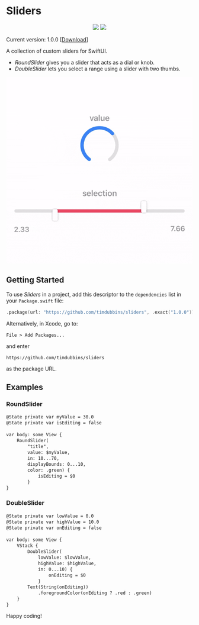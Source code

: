 # Sliders

<div align="center">
  
  
<p align="center">
    <img src="https://img.shields.io/badge/iOS-14.0+-blue.svg" />
    <img src="https://img.shields.io/badge/Swift-5.0-brightgreen.svg" />
</p>
  
</div>

Current version: 1.0.0 [[Download](https://github.com/timdubbins/Sliders/archive/refs/tags/1.0.0.zip)]

A collection of custom sliders for SwiftUI. 
- *RoundSlider* gives you a slider that acts as a dial or knob. 
- *DoubleSlider* lets you select a range using a slider with two thumbs.

![me](https://github.com/timdubbins/demo_content/blob/master/Sliders/slider_demo.gif)

## Getting Started 

To use *Sliders* in a project, add this descriptor to the `dependencies` list in your `Package.swift` file:

```swift
.package(url: "https://github.com/timdubbins/sliders", .exact("1.0.0")) 
```

Alternatively, in Xcode, go to:
```
File > Add Packages...
``` 
and enter
```
https://github.com/timdubbins/sliders
```
as the package URL.

## Examples

### RoundSlider

```
@State private var myValue = 30.0
@State private var isEditing = false

var body: some View {
    RoundSlider(
        "title",
        value: $myValue,
        in: 10...70,
        displayBounds: 0...10,
        color: .green) {
            isEditing = $0
        }
}
```

### DoubleSlider

```
@State private var lowValue = 0.0
@State private var highValue = 10.0
@State private var onEditing = false

var body: some View {
    VStack {
        DoubleSlider(
            lowValue: $lowValue,
            highValue: $highValue,
            in: 0...10) {
                onEditing = $0
            }
        Text(String(onEditing))
            .foregroundColor(onEditing ? .red : .green)
    }
}
```


Happy coding!
